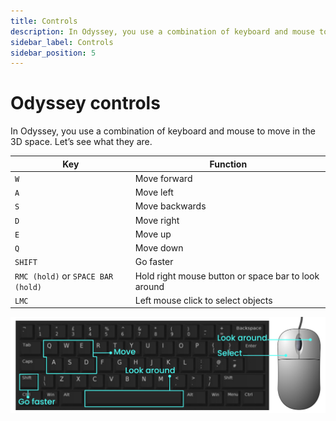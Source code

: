```yaml
---
title: Controls
description: In Odyssey, you use a combination of keyboard and mouse to move in the 3D space. Let’s see what they are.
sidebar_label: Controls
sidebar_position: 5
---
```

# Odyssey controls

In Odyssey, you use a combination of keyboard and mouse to move in the 3D space. Let’s see what they are.

|Key|Function|
|---|---|
| `W` | Move forward |
| `A` | Move left|
| `S` | Move backwards |
| `D` | Move right |
| `E` | Move up |
| `Q` | Move down |
| `SHIFT` | Go faster |
| `RMC (hold)` or `SPACE BAR (hold)` | Hold right mouse button or space bar to look around |
| `LMC` | Left mouse click to select objects |

![Keyboard and mouse controls for Odyssey](img/controls.png)